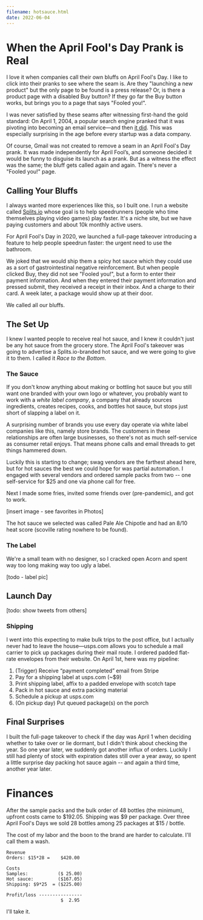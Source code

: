 ```yaml
---
filename: hotsauce.html
date: 2022-06-04
---
```


# When the April Fool's Day Prank is Real

I love it when companies call their own bluffs on April Fool's Day. I like to click into their pranks to see where the seam is. Are they "launching a new product" but the only page to be found is a press release? Or, is there a product page with a disabled Buy button? If they go far the Buy button works, but brings you to a page that says "Fooled you!".

I was never satisfied by these seams after witnessing first-hand the gold standard: On April 1, 2004, a popular search engine pranked that it was pivoting into becoming an email service—and then [it did](http://googlepress.blogspot.com/2004/04/google-gets-message-launches-gmail.html). This was especially surprising in the age before every startup was a data company.

Of course, Gmail was not created to remove a seam in an April Fool's Day prank. It was made independently for April Fool’s, and someone decided it would be funny to disguise its launch as a prank. But as a witness the effect was the same; the bluff gets called again and again. There's never a "Fooled you!" page.

## Calling Your Bluffs

I always wanted more experiences like this, so I built one. I run a website called [Splits.io](https://splits.io) whose goal is to help speedrunners (people who time themselves playing video games) play faster. It's a niche site, but we have paying customers and about 10k monthly active users.

For April Fool's Day in 2020, we launched a full-page takeover introducing a feature to help people speedrun faster: the urgent need to use the bathroom.

We joked that we would ship them a spicy hot sauce which they could use as a sort of gastrointestinal negative reinforcement. But when people clicked Buy, they did not see "Fooled you!", but a form to enter their payment information. And when they entered their payment information and pressed submit, they received a receipt in their inbox.  And a charge to their card. A week later, a package would show up at their door.

We called all our bluffs.

## The Set Up

I knew I wanted people to receive real hot sauce, and I knew it couldn't just be any hot sauce from the grocery store. The April Fool's takeover was going to advertise a Splits.io-branded hot sauce, and we were going to give it to them. I called it _Race to the Bottom_.

### The Sauce

If you don't know anything about making or bottling hot sauce but you still want one branded with your own logo or whatever, you probably want to work with a _white label company_, a company that already sources ingredients, creates recipes, cooks, and bottles hot sauce, but stops just short of slapping a label on it.

A surprising number of brands you use every day operate via white label companies like this, namely store brands. The customers in these relationships are often large businesses, so there's not as much self-service as consumer retail enjoys. That means phone calls and email threads to get things hammered down.

Luckily this is starting to change; swag vendors are the farthest ahead here, but for hot sauces the best we could hope for was partial automation. I engaged with several vendors and ordered sample packs from two -- one self-service for $25 and one via phone call for free.

Next I made some fries, invited some friends over (pre-pandemic), and got to work.

[insert image - see favorites in Photos]

The hot sauce we selected was called Pale Ale Chipotle and had an 8/10 heat score (scoville rating nowhere to be found).

### The Label

We're a small team with no designer, so I cracked open Acorn and spent way too long making way too ugly a label.

[todo - label pic]

## Launch Day

[todo: show tweets from others]

### Shipping

I went into this expecting to make bulk trips to the post office, but I actually never had to leave the house—usps.com allows you to schedule a mail carrier to pick up packages during their mail route. I ordered padded flat-rate envelopes from their website. On April 1st, here was my pipeline:

1. (Trigger) Receive “payment completed” email from Stripe
2. Pay for a shipping label at usps.com (~$9)
3. Print shipping label, affix to a padded envelope with scotch tape
4. Pack in hot sauce and extra packing material
5. Schedule a pickup at usps.com
6. (On pickup day) Put queued package(s) on the porch

## Final Surprises

I built the full-page takeover to check if the day was April 1 when deciding whether to take over or lie dormant, but I didn't think about checking the year. So one year later, we suddenly got another influx of orders. Luckily I still had plenty of stock with expiration dates still over a year away, so spent a little surprise day packing hot sauce again -- and again a third time, another year later.

# Finances

After the sample packs and the bulk order of 48 bottles (the minimum), upfront costs came to $192.05. Shipping was $9 per package. Over three April Fool's Days we sold 28 bottles among 25 packages at $15 / bottle.

The cost of my labor and the boon to the brand are harder to calculate. I'll call them a wash.

```plain
Revenue
Orders: $15*28 =    $420.00

Costs
Samples:           ($ 25.00)
Hot sauce:         ($167.05)
Shipping: $9*25  = ($225.00)

Profit/loss ----------------
                    $  2.95
```

I'll take it.